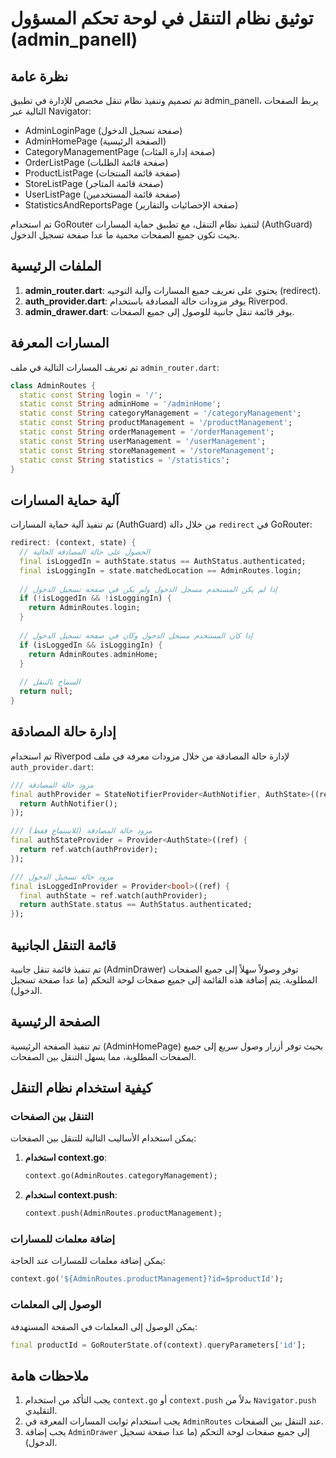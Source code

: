 # توثيق نظام التنقل في لوحة تحكم المسؤول (admin_panell)

## نظرة عامة

تم تصميم وتنفيذ نظام تنقل مخصص للإدارة في تطبيق admin_panell، يربط الصفحات التالية عبر Navigator:
- AdminLoginPage (صفحة تسجيل الدخول)
- AdminHomePage (الصفحة الرئيسية)
- CategoryManagementPage (صفحة إدارة الفئات)
- OrderListPage (صفحة قائمة الطلبات)
- ProductListPage (صفحة قائمة المنتجات)
- StoreListPage (صفحة قائمة المتاجر)
- UserListPage (صفحة قائمة المستخدمين)
- StatisticsAndReportsPage (صفحة الإحصائيات والتقارير)

تم استخدام GoRouter لتنفيذ نظام التنقل، مع تطبيق حماية المسارات (AuthGuard) بحيث تكون جميع الصفحات محمية ما عدا صفحة تسجيل الدخول.

## الملفات الرئيسية

1. **admin_router.dart**: يحتوي على تعريف جميع المسارات وآلية التوجيه (redirect).
2. **auth_provider.dart**: يوفر مزودات حالة المصادقة باستخدام Riverpod.
3. **admin_drawer.dart**: يوفر قائمة تنقل جانبية للوصول إلى جميع الصفحات.

## المسارات المعرفة

تم تعريف المسارات التالية في ملف `admin_router.dart`:

```dart
class AdminRoutes {
  static const String login = '/';
  static const String adminHome = '/adminHome';
  static const String categoryManagement = '/categoryManagement';
  static const String productManagement = '/productManagement';
  static const String orderManagement = '/orderManagement';
  static const String userManagement = '/userManagement';
  static const String storeManagement = '/storeManagement';
  static const String statistics = '/statistics';
}
```

## آلية حماية المسارات

تم تنفيذ آلية حماية المسارات (AuthGuard) من خلال دالة `redirect` في GoRouter:

```dart
redirect: (context, state) {
  // الحصول على حالة المصادقة الحالية
  final isLoggedIn = authState.status == AuthStatus.authenticated;
  final isLoggingIn = state.matchedLocation == AdminRoutes.login;
  
  // إذا لم يكن المستخدم مسجل الدخول ولم يكن في صفحة تسجيل الدخول
  if (!isLoggedIn && !isLoggingIn) {
    return AdminRoutes.login;
  }
  
  // إذا كان المستخدم مسجل الدخول وكان في صفحة تسجيل الدخول
  if (isLoggedIn && isLoggingIn) {
    return AdminRoutes.adminHome;
  }
  
  // السماح بالتنقل
  return null;
}
```

## إدارة حالة المصادقة

تم استخدام Riverpod لإدارة حالة المصادقة من خلال مزودات معرفة في ملف `auth_provider.dart`:

```dart
/// مزود حالة المصادقة
final authProvider = StateNotifierProvider<AuthNotifier, AuthState>((ref) {
  return AuthNotifier();
});

/// مزود حالة المصادقة (للاستماع فقط)
final authStateProvider = Provider<AuthState>((ref) {
  return ref.watch(authProvider);
});

/// مزود حالة تسجيل الدخول
final isLoggedInProvider = Provider<bool>((ref) {
  final authState = ref.watch(authProvider);
  return authState.status == AuthStatus.authenticated;
});
```

## قائمة التنقل الجانبية

تم تنفيذ قائمة تنقل جانبية (AdminDrawer) توفر وصولاً سهلاً إلى جميع الصفحات المطلوبة. يتم إضافة هذه القائمة إلى جميع صفحات لوحة التحكم (ما عدا صفحة تسجيل الدخول).

## الصفحة الرئيسية

تم تنفيذ الصفحة الرئيسية (AdminHomePage) بحيث توفر أزرار وصول سريع إلى جميع الصفحات المطلوبة، مما يسهل التنقل بين الصفحات.

## كيفية استخدام نظام التنقل

### التنقل بين الصفحات

يمكن استخدام الأساليب التالية للتنقل بين الصفحات:

1. **استخدام context.go**:
   ```dart
   context.go(AdminRoutes.categoryManagement);
   ```

2. **استخدام context.push**:
   ```dart
   context.push(AdminRoutes.productManagement);
   ```

### إضافة معلمات للمسارات

يمكن إضافة معلمات للمسارات عند الحاجة:

```dart
context.go('${AdminRoutes.productManagement}?id=$productId');
```

### الوصول إلى المعلمات

يمكن الوصول إلى المعلمات في الصفحة المستهدفة:

```dart
final productId = GoRouterState.of(context).queryParameters['id'];
```

## ملاحظات هامة

1. يجب التأكد من استخدام `context.go` أو `context.push` بدلاً من `Navigator.push` التقليدي.
2. يجب استخدام ثوابت المسارات المعرفة في `AdminRoutes` عند التنقل بين الصفحات.
3. يجب إضافة `AdminDrawer` إلى جميع صفحات لوحة التحكم (ما عدا صفحة تسجيل الدخول).
